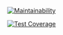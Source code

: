 [![Maintainability](https://api.codeclimate.com/v1/badges/fa79140709a0bccbd735/maintainability)](https://codeclimate.com/github/Walle1997/frontend-project-44/maintainability)

[![Test Coverage](https://api.codeclimate.com/v1/badges/fa79140709a0bccbd735/test_coverage)](https://codeclimate.com/github/Walle1997/frontend-project-44/test_coverage)

<script src="https://asciinema.org/a/buawL2xWJbsdYXF2v5WMhiNYj.js" id="asciicast-658294" async="true"></script>